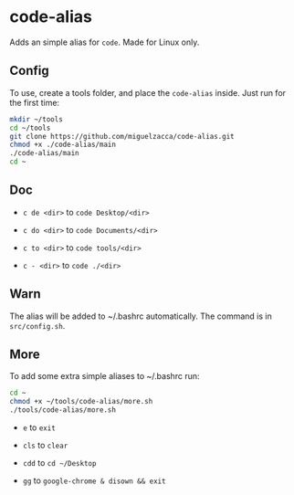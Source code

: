 # code-alias

Adds an simple alias for `code`. Made for Linux only.

## Config

To use, create a tools folder, and place the `code-alias` inside. Just run for the first time:

```bash
mkdir ~/tools
cd ~/tools
git clone https://github.com/miguelzacca/code-alias.git
chmod +x ./code-alias/main
./code-alias/main
cd ~
```

## Doc

- `c de <dir>` to `code Desktop/<dir>`

- `c do <dir>` to `code Documents/<dir>`

- `c to <dir>` to `code tools/<dir>`

- `c - <dir>` to `code ./<dir>`

## Warn

The alias will be added to ~/.bashrc automatically. The command is in `src/config.sh`.

## More

To add some extra simple aliases to ~/.bashrc run:

```bash
cd ~
chmod +x ~/tools/code-alias/more.sh
./tools/code-alias/more.sh
```
- `e` to `exit`

- `cls` to `clear`

- `cdd` to `cd ~/Desktop`

- `gg` to `google-chrome & disown && exit`
